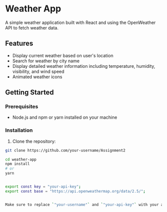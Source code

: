 # Weather App

A simple weather application built with React and using the OpenWeather API to fetch weather data.

## Features

- Display current weather based on user's location
- Search for weather by city name
- Display detailed weather information including temperature, humidity, visibility, and wind speed
- Animated weather icons

## Getting Started

### Prerequisites

- Node.js and npm or yarn installed on your machine

### Installation

1. Clone the repository:

```bash
git clone https://github.com/your-username/Assignment2

cd weather-app
npm install
# or
yarn


export const key = "your-api-key";
export const base = "https://api.openweathermap.org/data/2.5/";


Make sure to replace `"your-username"` and `"your-api-key"` with your actual GitHub username and OpenWeather API key, respectively. This README file contains all the necessary information for setting up, using, and contributing to the Weather App project.

